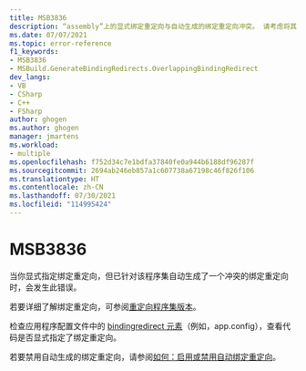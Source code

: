 ```yaml
---
title: MSB3836
description: “assembly”上的显式绑定重定向与自动生成的绑定重定向冲突。 请考虑将其从应用程序配置文件中删除或者禁用自动生成的绑定重定向。 生成会将其替换为：“binding-redirect”。
ms.date: 07/07/2021
ms.topic: error-reference
f1_keywords:
- MSB3836
- MSBuild.GenerateBindingRedirects.OverlappingBindingRedirect
dev_langs:
- VB
- CSharp
- C++
- FSharp
author: ghogen
ms.author: ghogen
manager: jmartens
ms.workload:
- multiple
ms.openlocfilehash: f752d34c7e1bdfa37840fe0a944b6188df96287f
ms.sourcegitcommit: 2694ab246eb857a1c607738a67198c46f826f106
ms.translationtype: HT
ms.contentlocale: zh-CN
ms.lasthandoff: 07/30/2021
ms.locfileid: "114995424"
---
```

# <a name="msb3836"></a>MSB3836

当你显式指定绑定重定向，但已针对该程序集自动生成了一个冲突的绑定重定向时，会发生此错误。

若要详细了解绑定重定向，可参阅[重定向程序集版本](/dotnet/framework/configure-apps/redirect-assembly-versions)。

检查应用程序配置文件中的 [bindingredirect 元素](/dotnet/framework/configure-apps/file-schema/runtime/bindingredirect-element)（例如，app.config），查看代码是否显式指定了绑定重定向。

若要禁用自动生成的绑定重定向，请参阅[如何：启用或禁用自动绑定重定向](/dotnet/framework/configure-apps/how-to-enable-and-disable-automatic-binding-redirection)。
